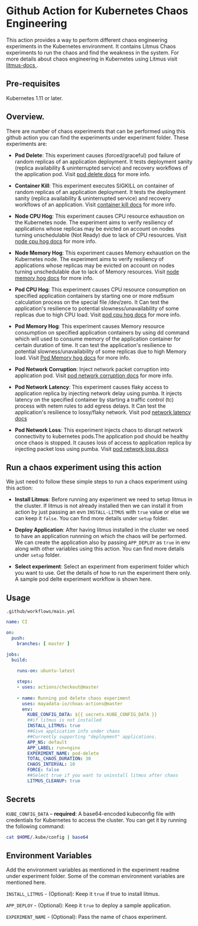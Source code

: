 # Github Action for Kubernetes Chaos Engineering 

This action provides a way to perform different chaos engineering experiments in the Kubernetes environment. It contains Litmus Chaos experiments to run the chaos and find the weakness in the system. For more details about chaos engineering in Kubernetes using Litmus visit <a href="https://docs.litmuschaos.io/docs/next/getstarted.html"> litmus-docs </a>.

## Pre-requisites

Kubernetes 1.11 or later.

## Overview.

There are number of chaos experiments that can be performed using this github action you can find the experiments under experiment folder. These experiments are:

- **Pod Delete**:  This experiment causes (forced/graceful) pod failure of random replicas of an application deployment. It tests deployment sanity (replica availability & uninterrupted service) and recovery workflows of the application pod. Visit <a href="https://docs.litmuschaos.io/docs/pod-delete"> pod delete docs</a> for more info.

- **Container Kill**: This experiment executes SIGKILL on container of random replicas of an application deployment. It tests the deployment sanity (replica availability & uninterrupted service) and recovery workflows of an application. Visit <a href="https://docs.litmuschaos.io/docs/container-kill"> container kill docs</a> for more info.

- **Node CPU Hog**: This experiment causes CPU resource exhaustion on the Kubernetes node. The experiment aims to verify resiliency of applications whose replicas may be evicted on account on nodes turning unschedulable (Not Ready) due to lack of CPU resources. Visit <a href="https://docs.litmuschaos.io/docs/node-cpu-hog"> node cpu hog docs</a> for more info.

- **Node Memory Hog**: This experiment causes Memory exhaustion on the Kubernetes node. The experiment aims to verify resiliency of applications whose replicas may be evicted on account on nodes turning unschedulable due to lack of Memory resources. Visit <a href="https://docs.litmuschaos.io/docs/node-memory-hog"> node memory hog docs</a> for more info.

- **Pod CPU Hog**: This experiment causes CPU resource consumption on specified application containers by starting one or more md5sum calculation process on the special file /dev/zero. It Can test the application's resilience to potential slowness/unavailability of some replicas due to high CPU load. Visit <a href="https://docs.litmuschaos.io/docs/pod-cpu-hog"> pod cpu hog docs</a> for more info.

- **Pod Memory Hog**: This experiment causes Memory resource consumption on specified application containers by using dd command which will used to consume memory of the application container for certain duration of time. It can test the application's resilience to potential slowness/unavailability of some replicas due to high Memory load. Visit <a href="https://docs.litmuschaos.io/docs/pod-memory-hog"> Pod Memory hog docs</a> for more info.

- **Pod Network Corruption**: Inject network packet corruption into application pod. Visit <a href="https://docs.litmuschaos.io/docs/pod-network-corruption"> pod network corruption docs</a> for more info.

- **Pod Network Latency**: This experiment causes flaky access to application replica by injecting network delay using pumba. It injects latency on the specified container by starting a traffic control (tc) process with netem rules to add egress delays. It Can test the application's resilience to lossy/flaky network. Visit pod <a href="https://docs.litmuschaos.io/docs/pod-network-latency"> network latency docs</a> 

- **Pod Network Loss**: This experiment injects chaos to disrupt network connectivity to kubernetes pods.The application pod should be healthy once chaos is stopped. It causes loss of access to application replica by injecting packet loss using pumba. Visit <a href="https://docs.litmuschaos.io/docs/pod-network-loss"> pod network loss docs</a>

## Run a chaos experiment using this action

We just need  to follow these simple steps to run a chaos experiment using this action:

- **Install Litmus**: Before running any experiment we need to setup litmus in the cluster. If litmus is not already installed then we can install it from action by just passing an evn `INSTALL-LITMUS` with `true` value or else we can keep it `false`. You can find more details under `setup` folder.

- **Deploy Application**: After having litmus installed in the cluster we need to have an application runnning on which the chaos will be performed. We can create the application also by passing `APP_DEPLOY` as `true` in env along with other variables using this action. You can find more details under `setup` folder.

- **Select experiment**: Select an experiment from experiment folder which you want to use. Get the details of how to run the experiment there only. A sample pod delte experiment workflow is shown here.



## Usage

`.github/workflows/main.yml`

```yaml
name: CI

on:
  push:
    branches: [ master ]

jobs:
  build:
    
    runs-on: ubuntu-latest

    steps:
    - uses: actions/checkout@master
      
    - name: Running pod delete chaos experiment
      uses: mayadata-io/choas-actions@master
      env:
        KUBE_CONFIG_DATA: ${{ secrets.KUBE_CONFIG_DATA }}
        ##if litmus is not installed
        INSTALL_LITMUS: true
        ##Give application info under chaos
        ##Currently supporting "deployment" applications.
        APP_NS: default
        APP_LABEL: run=nginx
        EXPERIMENT_NAME: pod-delete
        TOTAL_CHAOS_DURATION: 30
        CHAOS_INTERVAL: 10
        FORCE: false
        ##Select true if you want to uninstall litmus after chaos
        LITMUS_CLEANUP: true
```

## Secrets

`KUBE_CONFIG_DATA` – **required**: A base64-encoded kubeconfig file with credentials for Kubernetes to access the cluster. You can get it by running the following command:

```bash
cat $HOME/.kube/config | base64
```

## Environment Variables

Add the environment variables as mentioned in the experiment readme under experiment folder. Some of the comman environment variables are mentioned here.

`INSTALL_LITMUS` - (Optional): Keep it `true` if true to install litmus.

`APP_DEPLOY` - (Optional): Keep it `true` to deploy a sample application. 

`EXPERIMENT_NAME` - (Optional): Pass the name of chaos experiment. 
